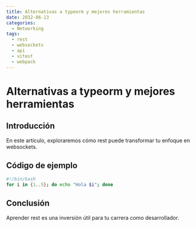 ```yaml
---
title: Alternativas a typeorm y mejores herramientas
date: 2032-06-13
categories:
  - Networking
tags:
  - rest
  - websockets
  - api
  - vitest
  - webpack
---
```


# Alternativas a typeorm y mejores herramientas

## Introducción

En este artículo, exploraremos cómo rest puede transformar tu enfoque en websockets.

## Código de ejemplo

```bash
#!/bin/bash
for i in {1..5}; do echo "Hola $i"; done
```

## Conclusión

Aprender rest es una inversión útil para tu carrera como desarrollador.